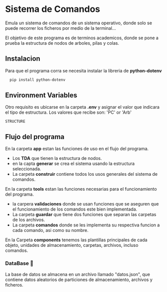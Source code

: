 # Sistema de Comandos
Emula un sistema de comandos de un sistema operativo, donde solo
se puede recorrer los ficheros por medio de la terminal...

El objetivo de este programa es de terminos academicos, donde
se pone a prueba la estructura de nodos de arboles, pilas y colas.

## Instalacion

Para que el programa corra se necesita instalar la libreria de **python-dotenv**

```bash
  pip install python-dotenv    
```

## Environment Variables
Otro requisito es ubicarse en la carpeta **.env** y asignar el valor que indicara el tipo de estructura. Los valores que recibe son: 'PC' or 'Arb'

`STRUCTURE`

## Flujo del programa
En la carpeta **app** estan las funciones de uso en el flujo del programa.

- Los **TDA** que tienen la estructura de nodos.
- en la capta **generar** se crea el sistema usando la estructura seleccionada.
- La carpeta **construir** contiene todos los usos generales del sistema de comandos.

En la carpeta **tools** estan las funciones necesarias para el funcionamiento del programa.

- la carpera **validaciones** donde se usan funciones que se aseguren que el funcionamiento de los comandos este bien implementada.
- La carpeta **guardar** que tiene dos funciones que separan las carpetas de los archivos.
- La carpeta **comandos** donde se les implementa su respectiva funcion a cada comando, asi como su nombre.

En la Carpeta **components** tenemos las plantillas principales de cada objeto, unidades de almacenamiento, carpetas, archivos, incluso comandos.

### DataBase 📁
La base de datos se almacena en un archivo llamado "datos.json", que contiene datos aleatorios de particiones de almacenamiento, archivos y ficheros.